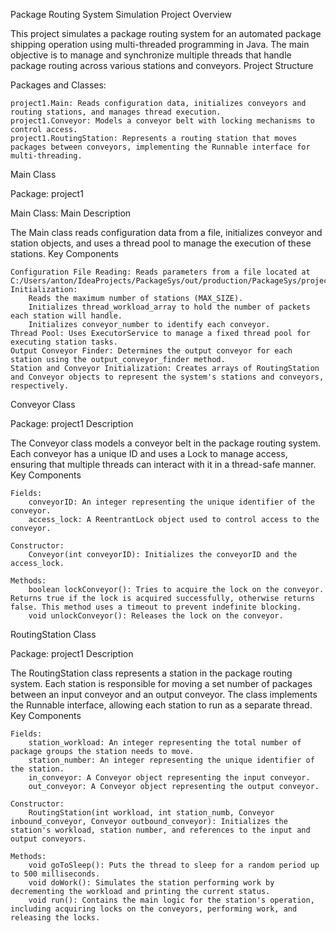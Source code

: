 Package Routing System Simulation
Project Overview

This project simulates a package routing system for an automated package shipping operation using multi-threaded programming in Java. The main objective is to manage and synchronize multiple threads that handle package routing across various stations and conveyors.
Project Structure

Packages and Classes:

    project1.Main: Reads configuration data, initializes conveyors and routing stations, and manages thread execution.
    project1.Conveyor: Models a conveyor belt with locking mechanisms to control access.
    project1.RoutingStation: Represents a routing station that moves packages between conveyors, implementing the Runnable interface for multi-threading.

Main Class

Package: project1

Main Class: Main
Description

The Main class reads configuration data from a file, initializes conveyor and station objects, and uses a thread pool to manage the execution of these stations.
Key Components

    Configuration File Reading: Reads parameters from a file located at C:/Users/anton/IdeaProjects/PackageSys/out/production/PackageSys/project1/config.txt.
    Initialization:
        Reads the maximum number of stations (MAX_SIZE).
        Initializes thread_workload_array to hold the number of packets each station will handle.
        Initializes conveyor_number to identify each conveyor.
    Thread Pool: Uses ExecutorService to manage a fixed thread pool for executing station tasks.
    Output Conveyor Finder: Determines the output conveyor for each station using the output_conveyor_finder method.
    Station and Conveyor Initialization: Creates arrays of RoutingStation and Conveyor objects to represent the system's stations and conveyors, respectively.

Conveyor Class

Package: project1
Description

The Conveyor class models a conveyor belt in the package routing system. Each conveyor has a unique ID and uses a Lock to manage access, ensuring that multiple threads can interact with it in a thread-safe manner.
Key Components

    Fields:
        conveyorID: An integer representing the unique identifier of the conveyor.
        access_lock: A ReentrantLock object used to control access to the conveyor.

    Constructor:
        Conveyor(int conveyorID): Initializes the conveyorID and the access_lock.

    Methods:
        boolean lockConveyor(): Tries to acquire the lock on the conveyor. Returns true if the lock is acquired successfully, otherwise returns false. This method uses a timeout to prevent indefinite blocking.
        void unlockConveyor(): Releases the lock on the conveyor.

RoutingStation Class

Package: project1
Description

The RoutingStation class represents a station in the package routing system. Each station is responsible for moving a set number of packages between an input conveyor and an output conveyor. The class implements the Runnable interface, allowing each station to run as a separate thread.
Key Components

    Fields:
        station_workload: An integer representing the total number of package groups the station needs to move.
        station_number: An integer representing the unique identifier of the station.
        in_conveyor: A Conveyor object representing the input conveyor.
        out_conveyor: A Conveyor object representing the output conveyor.

    Constructor:
        RoutingStation(int workload, int station_numb, Conveyor inbound_conveyor, Conveyor outbound_conveyor): Initializes the station's workload, station number, and references to the input and output conveyors.

    Methods:
        void goToSleep(): Puts the thread to sleep for a random period up to 500 milliseconds.
        void doWork(): Simulates the station performing work by decrementing the workload and printing the current status.
        void run(): Contains the main logic for the station's operation, including acquiring locks on the conveyors, performing work, and releasing the locks.
